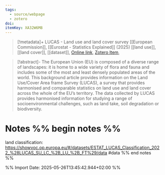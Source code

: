 ```yaml
---
tags:
  - source/webpage
  - zotero
doi: 
itemKey: XA32W6M8
---
```

>[!metadata]+
> LUCAS - Land use and land cover survey
> [[European Commission]], 
> [[Eurostat - Statistics Explained]] (2025)
> [[land use]], [[land cover]], [[dataset]], 
> [Online link](https://ec.europa.eu/eurostat/statistics-explained/index.php?title=LUCAS_-_Land_use_and_land_cover_survey), [Zotero Item](zotero://select/library/items/XA32W6M8), 

>[!abstract]-
>The European Union (EU) is composed of a diverse range of landscapes: it is home to a wide variety of flora and fauna and includes some of the most and least densely populated areas of the world. This background article provides information on the Land Use/Cover Area frame Survey (LUCAS), a survey that provides harmonised and comparable statistics on land use and land cover across the whole of the EU’s territory. The data collected by LUCAS provides harmonised information for studying a range of socioenvironmental challenges, such as land take, soil degradation or biodiversity.

# Notes %% begin notes %%
land classification: https://showvoc.op.europa.eu/#/datasets/ESTAT_LUCAS_Classification_2022_%28LUCAS_SU_LC_%2B_LU_%2B_FT%29/data
#data
%% end notes %%




%% Import Date: 2025-05-26T13:45:42.944+02:00 %%
